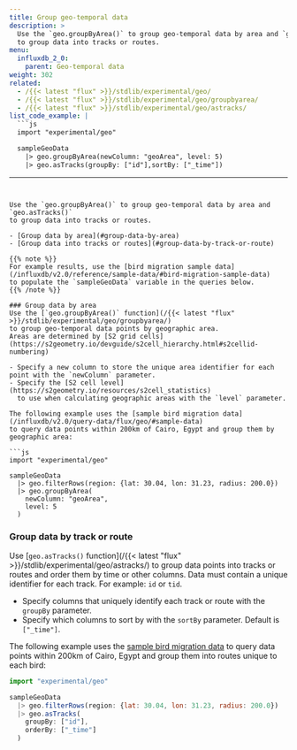 ```yaml
---
title: Group geo-temporal data
description: >
  Use the `geo.groupByArea()` to group geo-temporal data by area and `geo.asTracks()`
  to group data into tracks or routes.
menu:
  influxdb_2_0:
    parent: Geo-temporal data
weight: 302
related:
  - /{{< latest "flux" >}}/stdlib/experimental/geo/
  - /{{< latest "flux" >}}/stdlib/experimental/geo/groupbyarea/
  - /{{< latest "flux" >}}/stdlib/experimental/geo/astracks/
list_code_example: |
  ```js
  import "experimental/geo"

  sampleGeoData
    |> geo.groupByArea(newColumn: "geoArea", level: 5)
    |> geo.asTracks(groupBy: ["id"],sortBy: ["_time"])
  ```
---
```


Use the `geo.groupByArea()` to group geo-temporal data by area and `geo.asTracks()`
to group data into tracks or routes.

- [Group data by area](#group-data-by-area)
- [Group data into tracks or routes](#group-data-by-track-or-route)

{{% note %}}
For example results, use the [bird migration sample data](/influxdb/v2.0/reference/sample-data/#bird-migration-sample-data)
to populate the `sampleGeoData` variable in the queries below.
{{% /note %}}

### Group data by area
Use the [`geo.groupByArea()` function](/{{< latest "flux" >}}/stdlib/experimental/geo/groupbyarea/)
to group geo-temporal data points by geographic area.
Areas are determined by [S2 grid cells](https://s2geometry.io/devguide/s2cell_hierarchy.html#s2cellid-numbering)

- Specify a new column to store the unique area identifier for each point with the `newColumn` parameter.
- Specify the [S2 cell level](https://s2geometry.io/resources/s2cell_statistics)
  to use when calculating geographic areas with the `level` parameter.

The following example uses the [sample bird migration data](/influxdb/v2.0/query-data/flux/geo/#sample-data)
to query data points within 200km of Cairo, Egypt and group them by geographic area:

```js
import "experimental/geo"

sampleGeoData
  |> geo.filterRows(region: {lat: 30.04, lon: 31.23, radius: 200.0})
  |> geo.groupByArea(
    newColumn: "geoArea",
    level: 5
  )
```

### Group data by track or route
Use [`geo.asTracks()` function](/{{< latest "flux" >}}/stdlib/experimental/geo/astracks/)
to group data points into tracks or routes and order them by time or other columns.
Data must contain a unique identifier for each track. For example: `id` or `tid`.

- Specify columns that uniquely identify each track or route with the `groupBy` parameter.
- Specify which columns to sort by with the `sortBy` parameter. Default is `["_time"]`.

The following example uses the [sample bird migration data](/influxdb/v2.0/query-data/flux/geo/#sample-data)
to query data points within 200km of Cairo, Egypt and group them into routes unique
to each bird:

```js
import "experimental/geo"

sampleGeoData
  |> geo.filterRows(region: {lat: 30.04, lon: 31.23, radius: 200.0})
  |> geo.asTracks(
    groupBy: ["id"],
    orderBy: ["_time"]
  )
```
